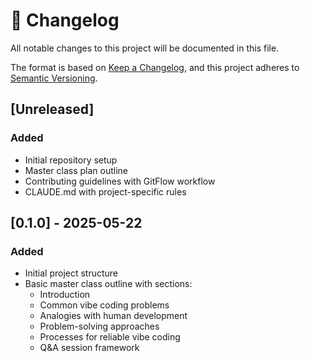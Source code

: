 # 📝 Changelog

All notable changes to this project will be documented in this file.

The format is based on [Keep a Changelog](https://keepachangelog.com/en/1.0.0/),
and this project adheres to [Semantic Versioning](https://semver.org/spec/v2.0.0.html).

## [Unreleased]

### Added
- Initial repository setup
- Master class plan outline
- Contributing guidelines with GitFlow workflow
- CLAUDE.md with project-specific rules

## [0.1.0] - 2025-05-22

### Added
- Initial project structure
- Basic master class outline with sections:
  - Introduction
  - Common vibe coding problems
  - Analogies with human development
  - Problem-solving approaches
  - Processes for reliable vibe coding
  - Q&A session framework